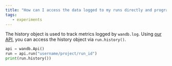 ```yaml
---
title: "How can I access the data logged to my runs directly and programmatically?"
tags:
   - experiments
---
```


The history object is used to track metrics logged by `wandb.log`. Using [our API](../public-api-guide.md), you can access the history object via `run.history()`.

```python
api = wandb.Api()
run = api.run("username/project/run_id")
print(run.history())
```